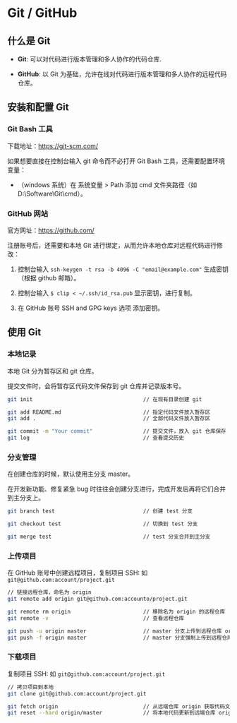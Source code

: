 # Git / GitHub


## 什么是 Git

- **Git**: 可以对代码进行版本管理和多人协作的代码仓库.

- **GitHub**: 以 Git 为基础，允许在线对代码进行版本管理和多人协作的远程代码仓库。

## 安装和配置 Git

### Git Bash 工具

下载地址：https://git-scm.com/

如果想要直接在控制台输入 git 命令而不必打开 Git Bash 工具，还需要配置环境变量：

- （windows 系统）在 系统变量 > Path 添加 cmd 文件夹路径（如 D:\Software\Git\cmd）。

### GitHub 网站
   
官方网址：https://github.com/

注册账号后，还需要和本地 Git 进行绑定，从而允许本地仓库对远程代码进行修改：

1. 控制台输入 `ssh-keygen -t rsa -b 4096 -C "email@example.com"` 生成密钥（根据 github 邮箱）。

2. 控制台输入 `$ clip < ~/.ssh/id_rsa.pub` 显示密钥，进行复制。

3. 在 GitHub 账号 SSH and GPG keys 选项 添加密钥。


## 使用 Git

### 本地记录

本地 Git 分为暂存区和 git 仓库。

提交文件时，会将暂存区代码文件保存到 git 仓库并记录版本号。

```bash
git init                                   // 在现有目录创建 git 

git add README.md                          // 指定代码文件放入暂存区
git add .                                  // 全部代码文件放入暂存区

git commit -m "Your commit"                // 提交文件，放入 git 仓库保存
git log                                    // 查看提交历史
```

### 分支管理

在创建仓库的时候，默认使用主分支 master。

在开发新功能、修复紧急 bug 时往往会创建分支进行，完成开发后再将它们合并到主分支上。

```bash
git branch test                            // 创建 test 分支

git checkout test                          // 切换到 test 分支

git merge test                             // test 分支合并到主分支
```

### 上传项目

在 GitHub 账号中创建远程项目，复制项目 SSH: 如 `git@github.com:account/project.git`

```bash
// 链接远程仓库，命名为 origin
git remote add origin git@github.com:accounto/project.git   

git remote rm origin                       // 移除名为 origin 的远程仓库
git remote -v                              // 查看远程仓库

git push -u origin master                  // master 分支上传到远程仓库 origin
git push -f origin master                  // master 分支强制上传到远程仓库 origin
```

### 下载项目

复制项目 SSH: 如 `git@github.com:account/project.git`

```bash   
// 拷贝项目到本地
git clone git@github.com:account/project.git      

git fetch origin                           // 从远端仓库 origin 获取代码文件
git reset --hard origin/master             // 将本地代码更新到远端仓库 origin 的 master 分支
``` 

